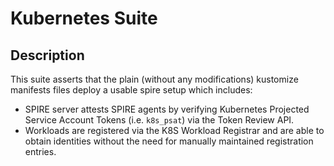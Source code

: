 # Kubernetes Suite

<!-- Based off: https://github.com/spiffe/spire/blob/main/test/integration/suites/k8s/README.md -->

## Description

This suite asserts that the plain (without any modifications) kustomize manifests
files deploy a usable spire setup which includes:

* SPIRE server attests SPIRE agents by verifying Kubernetes Projected Service
  Account Tokens (i.e. `k8s_psat`) via the Token Review API.
* Workloads are registered via the K8S Workload Registrar and are able to
  obtain identities without the need for manually maintained registration
  entries.
